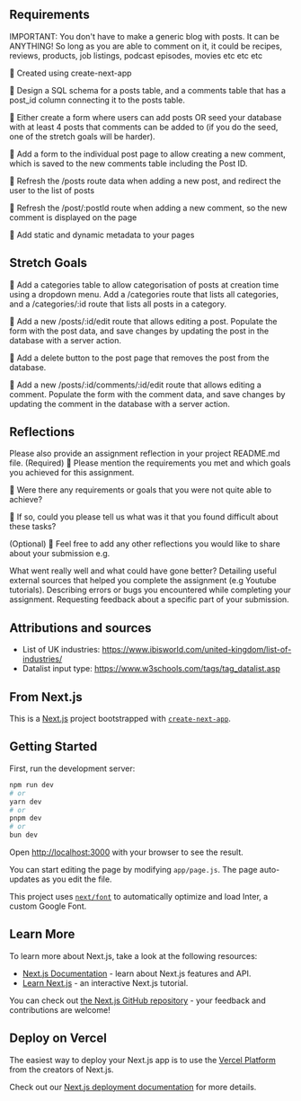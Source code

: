 ## Requirements

IMPORTANT: You don't have to make a generic blog with posts. It can be ANYTHING! So long as you are able to comment on it, it could be recipes, reviews, products, job listings, podcast episodes, movies etc etc etc

🎯 Created using create-next-app

🎯 Design a SQL schema for a posts table, and a comments table that has a post_id column connecting it to the posts table.

🎯 Either create a form where users can add posts OR seed your database with at least 4 posts that comments can be added to (if you do the seed, one of the stretch goals will be harder).

🎯 Add a form to the individual post page to allow creating a new comment, which is saved to the new comments table including the Post ID.

🎯 Refresh the /posts route data when adding a new post, and redirect the user to the list of posts

🎯 Refresh the /post/:postId route when adding a new comment, so the new comment is displayed on the page

🎯 Add static and dynamic metadata to your pages

## Stretch Goals

🏹 Add a categories table to allow categorisation of posts at creation time using a dropdown menu. Add a /categories route that lists all categories, and a /categories/:id route that lists all posts in a category.

🏹 Add a new /posts/:id/edit route that allows editing a post. Populate the form with the post data, and save changes by updating the post in the database with a server action.

🏹 Add a delete button to the post page that removes the post from the database.

🏹 Add a new /posts/:id/comments/:id/edit route that allows editing a comment. Populate the form with the comment data, and save changes by updating the comment in the database with a server action.

## Reflections

Please also provide an assignment reflection in your project README.md file.
(Required)
🎯 Please mention the requirements you met and which goals you achieved for this assignment.

🎯 Were there any requirements or goals that you were not quite able to achieve?

🎯 If so, could you please tell us what was it that you found difficult about these tasks?

(Optional)
🏹 Feel free to add any other reflections you would like to share about your submission e.g.

What went really well and what could have gone better?
Detailing useful external sources that helped you complete the assignment (e.g Youtube tutorials).
Describing errors or bugs you encountered while completing your assignment.
Requesting feedback about a specific part of your submission.

## Attributions and sources

- List of UK industries: https://www.ibisworld.com/united-kingdom/list-of-industries/
- Datalist input type: https://www.w3schools.com/tags/tag_datalist.asp

## From Next.js

This is a [Next.js](https://nextjs.org/) project bootstrapped with [`create-next-app`](https://github.com/vercel/next.js/tree/canary/packages/create-next-app).

## Getting Started

First, run the development server:

```bash
npm run dev
# or
yarn dev
# or
pnpm dev
# or
bun dev
```

Open [http://localhost:3000](http://localhost:3000) with your browser to see the result.

You can start editing the page by modifying `app/page.js`. The page auto-updates as you edit the file.

This project uses [`next/font`](https://nextjs.org/docs/basic-features/font-optimization) to automatically optimize and load Inter, a custom Google Font.

## Learn More

To learn more about Next.js, take a look at the following resources:

- [Next.js Documentation](https://nextjs.org/docs) - learn about Next.js features and API.
- [Learn Next.js](https://nextjs.org/learn) - an interactive Next.js tutorial.

You can check out [the Next.js GitHub repository](https://github.com/vercel/next.js/) - your feedback and contributions are welcome!

## Deploy on Vercel

The easiest way to deploy your Next.js app is to use the [Vercel Platform](https://vercel.com/new?utm_medium=default-template&filter=next.js&utm_source=create-next-app&utm_campaign=create-next-app-readme) from the creators of Next.js.

Check out our [Next.js deployment documentation](https://nextjs.org/docs/deployment) for more details.
